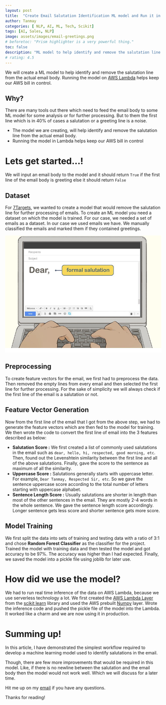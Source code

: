 ```yaml
---
layout: post
title:  "Create Email Salutation Identification ML model and Run it in AWS Lambda"
author: Tanmay
categories: [ NLP, AI, ML, Tech, Scikit]
tags: [AI, Sales, NLP]
image: assets/images/email-greetings.png
# beforetoc: "Prism highlighter is a very powerful thing."
toc: false
description: "ML model to help identify and remove the salutation line from the actual email body. Running the model on [AWS Lambda](https://aws.amazon.com/lambda/) helps keep our AWS bill in control"
# rating: 4.5
---
```

We will create a ML model to help identify and remove the salutation line from the actual email body. Running the model on [AWS Lambda](https://aws.amazon.com/lambda/) helps keep our AWS bill in control.

## Why?

There are many tools out there which need to feed the email body to some ML model for some analysis or for further processing. But to them the first line which is in 40% of cases a salutation or a greeting line is a noise. 

- The model we are creating, will help identify and remove the salutation line from the actual email body.
- Running the model in Lambda helps keep our AWS bill in control

# Lets get started...!

We will input an email body to the model and it should return `True` if the first line of the email body is greeting else it should return `False`

## Dataset

For [7Targets](https://7targets.ai), we wanted to create a model that would remove the salutation line for further processing of emails. To create an ML model you need a dataset on which the model is trained. For our case, we needed a set of emails as a dataset. In our case we used emails we have. We manually classified the emails and marked them if they contained greetings.

![image](../assets/images/email-salutation.png)

## Preprocessing

To create feature vectors for the email, we first had to preprocess the data. Then removed the empty lines from every email and then selected the first line for further processing. For the sake of simplicity we will always check if the first line of the email is a salutation or not.

## Feature Vector Generation

Now from the first line of the email that I got from the above step, we had to generate the feature vectors which are then fed to the model for training. We then wrote the code to convert the first line of email into the 3 features described as below:

- **Salutation Score :** We first created a list of commonly used salutations in the email such as `dear, hello, hi, respected, good morning, etc`. Then, found out the Levenshtein similarity between the first line and all of the above salutations. Finally, gave the score to the sentence as maximum of all the similarity.
- **Uppercase Score :** Salutations generally starts with uppercase letter. For example, `Dear Tanmay, Respected Sir, etc`. So we gave the sentence uppercase score according to the total number of letters starting with uppercase alphabet.
- **Sentence Length Score :** Usually salutations are shorter in length than most of the other sentences in the email. They are mostly 2-4 words in the whole sentence. We gave the sentence length score accordingly. Longer sentence gets less score and shorter sentence gets more score.

## Model Training

We first split the data into sets of training and testing data with a ratio of 3:1 and chose **Random Forest Classifier** as the classifier for the project. Trained the model with training data and then tested the model and got accuracy to be 97%. The accuracy was higher than I had expected. Finally, we saved the model into a pickle file using joblib for later use.

# How did we use the model?

We had to run real time inference of the data on AWS Lambda, because we use serverless technology a lot. We first created the [AWS Lambda Layer](https://docs.aws.amazon.com/lambda/latest/dg/configuration-layers.html) from the [scikit learn](https://scikit-learn.org/) library and used the AWS prebuilt [Numpy](http://www.numpy.org/) layer. Wrote the inference code and pushed the pickle file of the model into the Lambda. It worked like a charm and we are now using it in production.

# Summing up!

In this article, I have demonstrated the simplest workflow required to develop a machine learning model used to identify salutations in the email. 

Though, there are few more improvements that would be required in this model. Like, if there is no newline between the salutation and the email body then the model would not work well. Which we will discuss for a later time. 

Hit me up on my [email](mailto:hello@tanmaysinghal.dev) if you have any questions.

Thanks for reading!